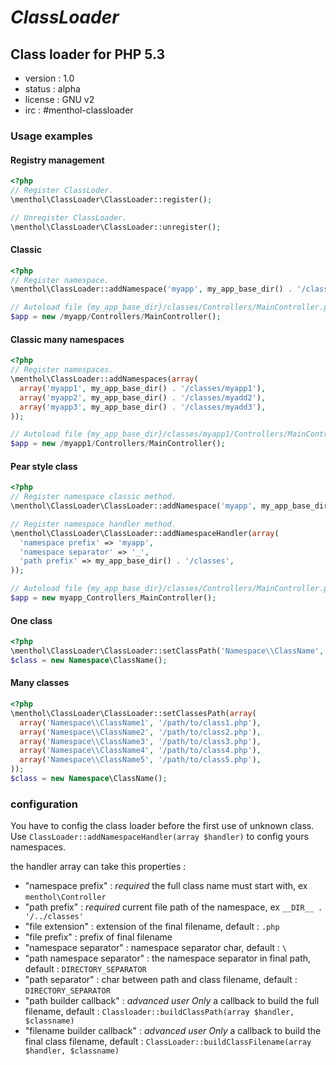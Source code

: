 # *ClassLoader*
## Class loader for PHP 5.3

* version : 1.0
* status : alpha
* license : GNU v2
* irc : #menthol-classloader

### Usage examples

#### Registry management

```php
<?php
// Register ClassLoder.
\menthol\ClassLoader\ClassLoader::register();

// Unregister ClassLoader.
\menthol\ClassLoader\ClassLoader::unregister();
```

#### Classic

```php
<?php
// Register namespace.
\menthol\ClassLoader::addNamespace('myapp', my_app_base_dir() . '/classes');

// Autoload file {my_app_base_dir}/classes/Controllers/MainController.php.
$app = new /myapp/Controllers/MainController();
```

#### Classic many namespaces

```php
<?php
// Register namespaces.
\menthol\ClassLoader::addNamespaces(array(
  array('myapp1', my_app_base_dir() . '/classes/myapp1'),
  array('myapp2', my_app_base_dir() . '/classes/myadd2'),
  array('myapp3', my_app_base_dir() . '/classes/myadd3'),
));

// Autoload file {my_app_base_dir}/classes/myapp1/Controllers/MainController.php.
$app = new /myapp1/Controllers/MainController();
```


#### Pear style class

```php
<?php
// Register namespace classic method.
\menthol\ClassLoader\ClassLoader::addNamespace('myapp', my_app_base_dir() . '/classes', '_');

// Register namespace handler method.
\menthol\ClassLoader\ClassLoader::addNamespaceHandler(array(
  'namespace prefix' => 'myapp',
  'namespace separator' => '_',
  'path prefix' => my_app_base_dir() . '/classes',
));

// Autoload file {my_app_base_dir}/classes/Controllers/MainController.php.
$app = new myapp_Controllers_MainController();
```

#### One class

```php
<?php
\menthol\ClassLoader\ClassLoader::setClassPath('Namespace\\ClassName', '/path/to/class.php');
$class = new Namespace\ClassName();
```

#### Many classes

```php
<?php
\menthol\ClassLoader\ClassLoader::setClassesPath(array(
  array('Namespace\\ClassName1', '/path/to/class1.php'),
  array('Namespace\\ClassName2', '/path/to/class2.php'),
  array('Namespace\\ClassName3', '/path/to/class3.php'),
  array('Namespace\\ClassName4', '/path/to/class4.php'),
  array('Namespace\\ClassName5', '/path/to/class5.php'),
));
$class = new Namespace\ClassName();
```

### configuration
You have to config the class loader before the first use of unknown class.
Use `ClassLoader::addNamespaceHandler(array $handler)` to config yours namespaces.

the handler array can take this properties :

* "namespace prefix" : *required* the full class name must start with, ex `menthol\Controller`
* "path prefix" : *required* current file path of the namespace, ex `__DIR__ . '/../classes'`
* "file extension" : extension of the final filename, default : `.php`
* "file prefix" : prefix of final filename
* "namespace separator" : namespace separator char, default : `\`
* "path namespace separator" : the namespace separator in final path, default : `DIRECTORY_SEPARATOR`
* "path separator" : char between path and class filename, default : `DIRECTORY_SEPARATOR`
* "path builder callback" : *advanced user Only* a callback to build the full filename, default : `Classloader::buildClassPath(array $handler, $classname)`
* "filename builder callback" : *advanced user Only* a callback to build the final class filename, default : `ClassLoader::buildClassFilename(array $handler, $classname)`

